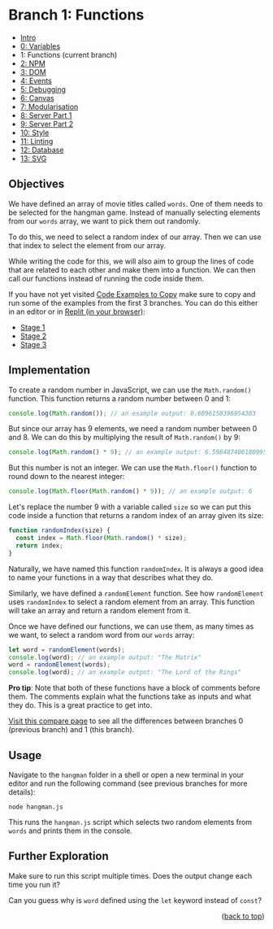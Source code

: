 <div id="top"></div>

<!-- BRANCH TITLE -->

# Branch 1: Functions

- [Intro](https://github.dev/manighahrmani/hangman-in-branches)
- [0: Variables](https://github.com/portsoc/hangman-in-branches/tree/0)
- 1: Functions (current branch)
- [2: NPM](https://github.com/portsoc/hangman-in-branches/tree/2)
- [3: DOM](https://github.com/portsoc/hangman-in-branches/tree/3)
- [4: Events](https://github.com/portsoc/hangman-in-branches/tree/4)
- [5: Debugging](https://github.com/portsoc/hangman-in-branches/tree/5)
- [6: Canvas](https://github.com/portsoc/hangman-in-branches/tree/6)
- [7: Modularisation](https://github.com/portsoc/hangman-in-branches/tree/7)
- [8: Server Part 1](https://github.com/portsoc/hangman-in-branches/tree/8)
- [9: Server Part 2](https://github.com/portsoc/hangman-in-branches/tree/9)
- [10: Style](https://github.com/portsoc/hangman-in-branches/tree/10)
- [11: Linting](https://github.com/portsoc/hangman-in-branches/tree/11)
- [12: Database](https://github.com/portsoc/hangman-in-branches/tree/12)
- [13: SVG](https://github.com/portsoc/hangman-in-branches/tree/13)

## Objectives

We have defined an array of movie titles called `words`.
One of them needs to be selected for the hangman game.
Instead of manually selecting elements from our `words` array, we want to pick them out randomly.

To do this, we need to select a random index of our array.
Then we can use that index to select the element from our array.

While writing the code for this, we will also aim to group the lines of code that are related to each other and make them into a function.
We can then call our functions instead of running the code inside them.

If you have not yet visited
[Code Examples to Copy](https://portsoc.github.io/code-copy-examples/)
make sure to copy and run some of the examples from the first 3 branches.
You can do this either in an editor or in [Replit (in your browser)](https://replit.com/new/nodejs):

- [Stage 1](https://portsoc.github.io/code-copy-examples)
- [Stage 2](https://portsoc.github.io/code-copy-examples/stage-2)
- [Stage 3](https://portsoc.github.io/code-copy-examples/stage-3)

## Implementation

To create a random number in JavaScript, we can use the `Math.random()` function.
This function returns a random number between 0 and 1:
  
```js
console.log(Math.random()); // an example output: 0.6096158396954363
```

But since our array has 9 elements, we need a random number between 0 and 8.
We can do this by multiplying the result of `Math.random()` by 9:

```js
console.log(Math.random() * 9); // an example output: 6.598487406180995
```

But this number is not an integer.
We can use the `Math.floor()` function to round down to the nearest integer:

```js
console.log(Math.floor(Math.random() * 9)); // an example output: 6
```

Let's replace the number 9 with a variable called `size` so we can put this code inside a function that returns a random index of an array given its size:

```js
function randomIndex(size) {
  const index = Math.floor(Math.random() * size);
  return index;
}
```

Naturally, we have named this function `randomIndex`.
It is always a good idea to name your functions in a way that describes what they do.

Similarly, we have defined a `randomElement` function.
See how `randomElement` uses `randomIndex` to select a random element from an array.
This function will take an array and return a random element from it.

Once we have defined our functions, we can use them, as many times as we want, to select a random word from our `words` array:

```js
let word = randomElement(words);
console.log(word); // an example output: "The Matrix"
word = randomElement(words);
console.log(word); // an example output: "The Lord of the Rings"
```

**Pro tip**: Note that both of these functions have a block of comments before them.
The comments explain what the functions take as inputs and what they do.
This is a great practice to get into.

[Visit this compare page](https://github.com/portsoc/hangman-in-branches/compare/0...1?diff=split) to see all the differences between branches 0 (previous branch) and 1 (this branch).

## Usage

Navigate to the `hangman` folder in a shell or open a new terminal in your editor and run the following command (see previous branches for more details):

```
node hangman.js
```

This runs the `hangman.js` script which selects two random elements from `words` and prints them in the console.

## Further Exploration

Make sure to run this script multiple times.
Does the output change each time you run it?

Can you guess why is `word` defined using the `let` keyword instead of `const`?

<p align="right">(<a href="#top">back to top</a>)</p>
